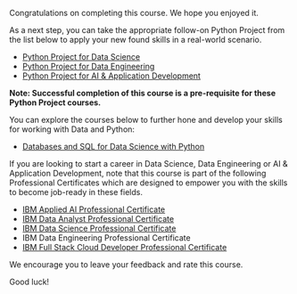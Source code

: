 Congratulations on completing this course. We hope you enjoyed it.

As a next step, you can take the appropriate follow-on Python Project from the list below to apply your new found skills in a real-world scenario.

- [Python Project for Data Science](https://www.coursera.org/learn/python-project-for-data-science)
- [Python Project for Data Engineering](https://www.coursera.org/learn/python-project-for-data-engineering)
- [Python Project for AI & Application Development](https://www.coursera.org/learn/python-project-for-ai-application-development)

**Note: Successful completion of this course is a pre-requisite for these Python Project courses.** 

You can explore the courses below to further hone and develop your skills for working with Data and Python:

- [Databases and SQL for Data Science with Python](https://www.coursera.org/learn/sql-data-science)

If you are looking to start a career in Data Science, Data Engineering or AI & Application Development, note that this course is part of the following Professional Certificates which are designed to empower you with the skills to become job-ready in these fields. 

- [IBM Applied AI Professional Certificate](https://www.coursera.org/professional-certificates/applied-artifical-intelligence-ibm-watson-ai)
- [IBM Data Analyst Professional Certificate](https://www.coursera.org/professional-certificates/ibm-data-analyst)
- [IBM Data Science Professional Certificate](https://www.coursera.org/professional-certificates/ibm-data-science)
- IBM Data Engineering Professional Certificate
- [IBM Full Stack Cloud Developer Professional Certificate](https://www.coursera.org/professional-certificates/ibm-full-stack-cloud-developer)

We encourage you to leave your feedback and rate this course.

Good luck!
